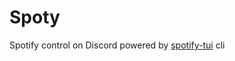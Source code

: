 # Spoty
Spotify control on Discord powered by [spotify-tui](https://github.com/Rigellute/spotify-tui) cli
